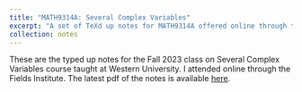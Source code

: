 ```yaml
---
title: "MATH9314A: Several Complex Variables"
excerpt: "A set of TeXd up notes for MATH9314A offered online through the Fields Institute. Taught by Rasul Shafikov."
collection: notes
---
```


These are the typed up notes for the Fall 2023 class on Several Complex Variables course taught at Western University. I attended online through the Fields Institute. The latest pdf of the notes is available [here](/files/Math9314SevCompVar.pdf).
